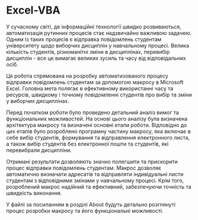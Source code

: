 # Excel-VBA
У сучасному світі, де інформаційні технології швидко розвиваються, автоматизація рутинних процесів стає надзвичайно важливою задачею. Одним із таких процесів є відправка повідомлень студентам університету щодо виборчих дисциплін у навчальному процесі. Велика кількість студентів, різноманітні зміни в дисциплінах, перевибір дисциплін - все це вимагає великих зусиль та часу від відповідальних осіб.

Ця робота спрямована на розробку автоматизованого процесу відправки повідомлень студентам за допомогою макросу в Microsoft Excel. Головна мета полягає в ефективному використанні часу та ресурсів, швидкому і точному повідомленні студентів про вибір та зміни у виборчих дисциплінах.

Перед початком роботи було проведено детальний аналіз вимог та функціональних можливостей. На основі цього аналізу була визначена архітектура макросу та визначені основні етапи роботи. Відповідно до цих етапів було розроблено програмну частину макросу, яка включає в себе вибір студентів, формування та відправлення електронного листа, а також вибір студентів без електронної пошти та студентів, які перевибрали дисципліни.

Отримані результати дозволяють значно полегшити та прискорити процес відправки повідомлень студентам. Макрос дозволяє автоматично визначати адресатів та відправляти індивідуальні листи студентам з відповідними змінами у навчальному процесі. Крім того, розроблений макрос надійний та ефективний, забезпечуючи точність та швидкість виконання.

У файлі за посиланням в розділі About будуть детально розглянуті процес розробки макросу та його функціональні можливості. 
